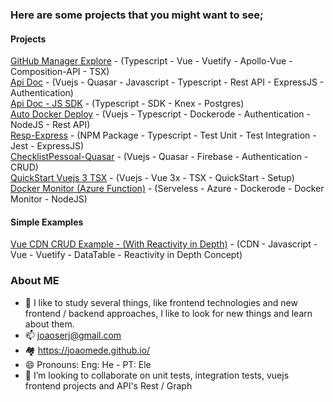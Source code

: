 ### Here are some projects that you might want to see;

#### Projects
[GitHub Manager Explore](https://github.com/joaomede/github-manager-explore) - (Typescript - Vue - Vuetify - Apollo-Vue - Composition-API - TSX)  
[Api Doc](https://github.com/joaomede/Api-Doc) - (Vuejs - Quasar - Javascript - Typescript - Rest API - ExpressJS - Authentication)  
[Api Doc - JS SDK](https://github.com/joaomede/api-doc-js-sdk-) - (Typescript - SDK - Knex - Postgres)  
[Auto Docker Deploy](https://github.com/joaomede/Auto-Deploy-Docker) - (Vuejs - Typescript - Dockerode - Authentication - NodeJS - Rest API)  
[Resp-Express](https://github.com/joaomede/resp-express) - (NPM Package - Typescript - Test Unit - Test Integration - Jest - ExpressJS)  
[ChecklistPessoal-Quasar](https://github.com/joaomede/ChecklistPessoal-Quasar) - (Vuejs - Quasar - Firebase - Authentication - CRUD)  
[QuickStart Vuejs 3 TSX](https://github.com/joaomede/QuickStart-Vuejs-3-TSX) - (Vuejs - Vue 3x - TSX - QuickStart - Setup)  
[Docker Monitor (Azure Function)](https://github.com/joaomede/docker-monitor-azure-function) - (Serveless - Azure - Dockerode - Docker Monitor - NodeJS)


#### Simple Examples
[Vue CDN CRUD Example - (With Reactivity in Depth)](https://github.com/joaomede/Vue-CDN-Vuetify-CrudExample) - (CDN - Javascript - Vue - Vuetify - DataTable - Reactivity in Depth Concept)  

### About ME
- 🌱 I like to study several things, like frontend technologies and new frontend / backend approaches, I like to look for new things and learn about them.
- 📫 joaoserj@gmail.com
- :houses: https://joaomede.github.io/
- 😄 Pronouns: Eng: He - PT: Ele
- 👯 I’m looking to collaborate on unit tests, integration tests, vuejs frontend projects and API's Rest / Graph

<!--
**joaomede/joaomede** is a ✨ _special_ ✨ repository because its `README.md` (this file) appears on your GitHub profile.

Here are some ideas to get you started:

- 🔭 I’m currently working on ...
- 🌱 I’m currently learning ...
- 👯 I’m looking to collaborate on ...
- 🤔 I’m looking for help with ...
- 💬 Ask me about ...
- 📫 How to reach me: ...
- 😄 Pronouns: ...
- ⚡ Fun fact: ...
-->
